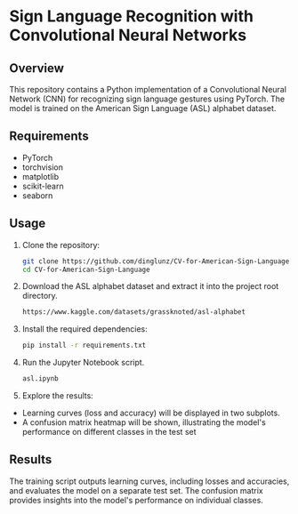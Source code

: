 # Sign Language Recognition with Convolutional Neural Networks

## Overview

This repository contains a Python implementation of a Convolutional Neural Network (CNN) for recognizing sign language gestures using PyTorch. The model is trained on the American Sign Language (ASL) alphabet dataset.

## Requirements

- PyTorch
- torchvision
- matplotlib
- scikit-learn
- seaborn

## Usage

1. Clone the repository:

   ```bash
   git clone https://github.com/dinglunz/CV-for-American-Sign-Language.git
   cd CV-for-American-Sign-Language

2. Download the ASL alphabet dataset and extract it into the project root directory.

    ```bash
    https://www.kaggle.com/datasets/grassknoted/asl-alphabet

3. Install the required dependencies:

    ```bash
    pip install -r requirements.txt

4. Run the Jupyter Notebook script.

    ```bash
    asl.ipynb

5. Explore the results:

- Learning curves (loss and accuracy) will be displayed in two subplots.
- A confusion matrix heatmap will be shown, illustrating the model's performance on different classes in the test set

## Results

The training script outputs learning curves, including losses and accuracies, and evaluates the model on a separate test set. The confusion matrix provides insights into the model's performance on individual classes.